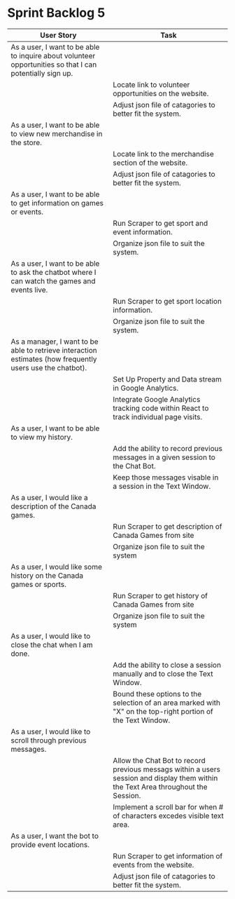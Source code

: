 # Sprint Backlog 5

| User Story | Task |
| --- | --- |
| As a user, I want to be able to inquire about volunteer opportunities so that I can potentially sign up. |
|   | Locate link to volunteer opportunities on the website. |
|   | Adjust json file of catagories to better fit the system. |
| As a user, I want to be able to view new merchandise in the store. |
|   | Locate link to the merchandise section of the website. |
|   | Adjust json file of catagories to better fit the system. |
| As a user, I want to be able to get information on games or events. |
|   | Run Scraper to get sport and event information. |
|   | Organize json file to suit the system. |
| As a user, I want to be able to ask the chatbot where I can watch the games and events live. |
|   | Run Scraper to get sport location information. |
|   | Organize json file to suit the system. |
| As a manager, I want to be able to retrieve interaction estimates (how frequently users use the chatbot). |
|   | Set Up Property and Data stream in Google Analytics. |
|   | Integrate Google Analytics tracking code within React to track individual page visits. |
| As a user, I want to be able to view my history. |
|   | Add the ability to record previous messages in a given session to the Chat Bot. |
|   | Keep those messages visable in a session in the Text Window. |
| As a user, I would like a description of the Canada games. |
|   | Run Scraper to get description of Canada Games from site |
|   | Organize json file to suit the system |
| As a user, I would like some history on the Canada games or sports. |
|   | Run Scraper to get history of Canada Games from site |
|   | Organize json file to suit the system |
| As a user, I would like to close the chat when I am done. |
|   | Add the ability to close a session manually and to close the Text Window. |
|   | Bound these options to the selection of an area marked with "X" on the top-right portion of the Text Window. |
| As a user, I would like to scroll through previous messages. |
|   | Allow the Chat Bot to record previous messags within a users session and display them within the Text Area throughout the Session. |
|   | Implement a scroll bar for when # of characters excedes visible text area. |
| As a user, I want the bot to provide event locations. |
|   | Run Scraper to get information of events from the website. |
|   | Adjust json file of catagories to better fit the system. |
